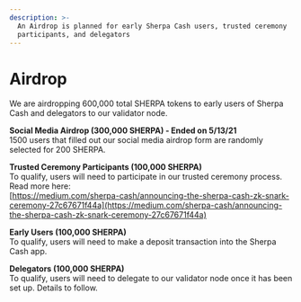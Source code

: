 ```yaml
---
description: >-
  An Airdrop is planned for early Sherpa Cash users, trusted ceremony
  participants, and delegators
---
```


# Airdrop

We are airdropping 600,000 total SHERPA tokens to early users of Sherpa Cash and delegators to our validator node.

**Social Media Airdrop \(300,000 SHERPA\) - Ended on 5/13/21**  
1500 users that filled out our social media airdrop form are randomly selected for 200 SHERPA.  
  
**Trusted Ceremony Participants \(100,000 SHERPA\)**  
To qualify, users will need to participate in our trusted ceremony process.   
Read more here:  
[https://medium.com/sherpa-cash/announcing-the-sherpa-cash-zk-snark-ceremony-27c67671f44a](https://medium.com/sherpa-cash/announcing-the-sherpa-cash-zk-snark-ceremony-27c67671f44a)

**Early Users \(100,000 SHERPA\)**  
To qualify, users will need to make a deposit transaction into the Sherpa Cash app. 

**Delegators \(100,000 SHERPA\)**  
To qualify, users will need to delegate to our validator node once it has been set up. Details to follow.

